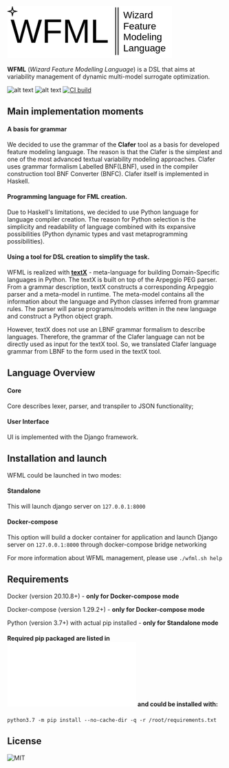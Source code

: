 ![alt text](WFML_logo.png)


**WFML** (_Wizard Feature Modelling Language_) is a DSL that aims at variability management of dynamic multi-model surrogate optimization.

![alt text](https://img.shields.io/github/license/vprokopets/WFML) ![alt text](https://img.shields.io/github/v/release/vprokopets/WFML) [![CI build](https://github.com/vprokopets/WFML/actions/workflows/python-app.yml/badge.svg?branch=main)](https://github.com/vprokopets/WFML/actions/workflows/python-app.yml)
## Main implementation moments

#### A basis for grammar 
We decided to use the grammar of the **Clafer** tool as a basis for developed feature modeling language. The reason is that the Clafer is the simplest and one of the most advanced textual variability modeling approaches. Clafer uses grammar formalism Labelled BNF(LBNF), used in the compiler construction tool BNF Converter (BNFC). Clafer itself is implemented in Haskell.


#### Programming language for FML creation. 
Due to Haskell's limitations, we decided to use Python language for language compiler creation. The reason for Python selection is the simplicity and readability of language combined with its expansive possibilities (Python dynamic types and vast metaprogramming possibilities).

#### Using a tool for DSL creation to simplify the task.
WFML is realized with [**textX**](https://github.com/textX/textX) - meta-language for building Domain-Specific languages in Python. The textX is built on top of the Arpeggio PEG parser. From a grammar description, textX constructs a corresponding Arpeggio parser and a meta-model in runtime. The meta-model contains all the information about the language and Python classes inferred from grammar rules. The parser will parse programs/models written in the new language and construct a Python object graph.

However, textX does not use an LBNF grammar formalism to describe languages. Therefore, the grammar of the Clafer language can not be directly used as input for the textX tool.  So, we translated Clafer language grammar from LBNF to the form used in the textX tool.

## Language Overview

#### Core
Core describes lexer, parser, and transpiler to JSON functionality;
#### User Interface 
UI is implemented with the Django framework.


## Installation and launch
WFML could be launched in two modes:

#### Standalone
This will launch django server on ```127.0.0.1:8000```
#### Docker-compose
This option will build a docker container for application and launch Django server on ```127.0.0.1:8000``` through docker-compose bridge networking

For more information about WFML management, please use ```./wfml.sh help```
## Requirements

Docker (version 20.10.8+) - **only for Docker-compose mode**

Docker-compose (version 1.29.2+) - **only for Docker-compose mode**

Python (version 3.7+) with actual pip installed - **only for Standalone mode**

#### Required pip packaged are listed in ![requirements.txt](requirements.txt) and could be installed with:

```python3.7 -m pip install --no-cache-dir -q -r /root/requirements.txt```

## License
![MIT](LICENSE)
